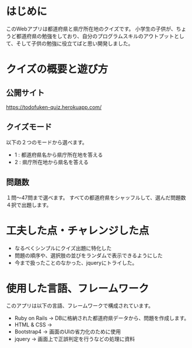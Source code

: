 # はじめに
このWebアプリは都道府県と県庁所在地のクイズです。
小学生の子供が、ちょうど都道府県の勉強をしており、自分のプログラムスキルのアウトプットとして、そして子供の勉強に役立てばと思い開発しました。

# クイズの概要と遊び方

## 公開サイト
https://todofuken-quiz.herokuapp.com/

## クイズモード
以下の２つのモードから選べます。
- 1 : 都道府県名から県庁所在地を答える
- 2 : 県庁所在地から県名を答える

## 問題数
１問〜47問まで選べます。
すべての都道府県をシャッフルして、選んだ問題数４択で出題します。

# 工夫した点・チャレンジした点
- なるべくシンプルにクイズ出題に特化した
- 問題の順序や、選択肢の並びをランダムで表示できるようにした
- 今まで扱ったことのなかった、jqueryにトライした。

# 使用した言語、フレームワーク
このアプリは以下の言語、フレームワークで構成されています。
- Ruby on Rails -> DBに格納された都道府県データから、問題を作成します。
- HTML & CSS -> 
- Bootstrap4 -> 画面のUIの省力化のために使用 
- jquery -> 画面上で正誤判定を行うなどの処理に資料

